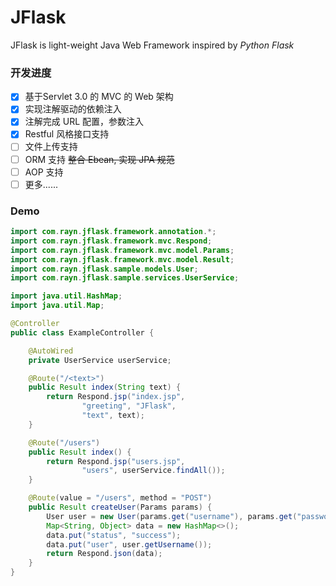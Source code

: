 # JFlask
JFlask is light-weight Java Web Framework inspired by *Python Flask*

### 开发进度
- [X] 基于Servlet 3.0 的 MVC 的 Web 架构
- [X] 实现注解驱动的依赖注入
- [X] 注解完成 URL 配置，参数注入
- [X] Restful 风格接口支持
- [ ] 文件上传支持
- [ ] ORM 支持 ~~整合 Ebean, 实现 JPA 规范~~
- [ ] AOP 支持
- [ ] 更多......

### Demo

```java
import com.rayn.jflask.framework.annotation.*;
import com.rayn.jflask.framework.mvc.Respond;
import com.rayn.jflask.framework.mvc.model.Params;
import com.rayn.jflask.framework.mvc.model.Result;
import com.rayn.jflask.sample.models.User;
import com.rayn.jflask.sample.services.UserService;

import java.util.HashMap;
import java.util.Map;

@Controller
public class ExampleController {

    @AutoWired
    private UserService userService;

    @Route("/<text>")
    public Result index(String text) {
        return Respond.jsp("index.jsp",
                "greeting", "JFlask",
                "text", text);
    }

    @Route("/users")
    public Result index() {
        return Respond.jsp("users.jsp",
                "users", userService.findAll());
    }

    @Route(value = "/users", method = "POST")
    public Result createUser(Params params) {
        User user = new User(params.get("username"), params.get("password"));
        Map<String, Object> data = new HashMap<>();
        data.put("status", "success");
        data.put("user", user.getUsername());
        return Respond.json(data);
    }
}

```